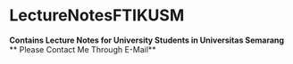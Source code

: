 # LectureNotesFTIKUSM
**Contains Lecture Notes for University Students in Universitas Semarang**
** Please Contact Me Through E-Mail**
